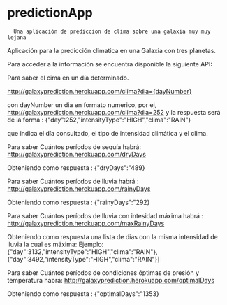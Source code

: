 # predictionApp
      Una aplicación de prediccion de clima sobre una galaxia muy muy lejana


Aplicación para la predicción climatica en una Galaxia con tres planetas.

Para acceder a la información se encuentra disponible la siguiente API:

Para saber el cima en un día determinado.

  http://galaxyprediction.herokuapp.com/clima?dia={dayNumber}
  
  con dayNumber un dia en formato numerico, por ej, http://galaxyprediction.herokuapp.com/clima?dia=252 y la respuesta será de la forma : 
    {"day":252,"intensityType":"HIGH","clima":"RAIN"}
  
  que indica el día consultado, el tipo de intensidad climática y el clima.
  
 Para saber Cuántos períodos de sequía habrá: 
    http://galaxyprediction.herokuapp.com/dryDays
  
  Obteniendo como respuesta : {"dryDays":"489}
  
 Para saber Cuántos períodos de lluvia habrá :
    http://galaxyprediction.herokuapp.com/rainyDays
  
  Obteniendo como respuesta : {"rainyDays":"292}
  
 Para saber Cuántos períodos de lluvia con intesidad máxima habrá :
    http://galaxyprediction.herokuapp.com/maxRainyDays
  
 Obteniendo como respuesta una lista de dias con la misma intensidad de lluvia la cual es máxima:
  Ejemplo: {"day":3132,"intensityType":"HIGH","clima":"RAIN"},{"day":3492,"intensityType":"HIGH","clima":"RAIN"}]
  
  Para saber Cuántos períodos de condiciones óptimas de presión y temperatura habrá:
    http://galaxyprediction.herokuapp.com/optimalDays
  
  Obteniendo como respuesta :  {"optimalDays":"1353}
  
  
  
